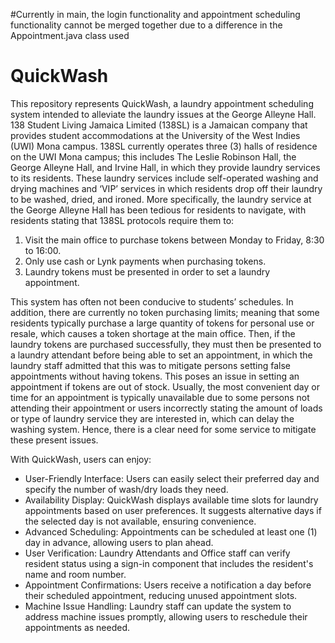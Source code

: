 #Currently in main, the login functionality and appointment scheduling functionality cannot be merged together due to a difference in the Appointment.java class used

# QuickWash
This repository represents QuickWash, a laundry appointment scheduling system intended to alleviate the laundry issues at the George Alleyne Hall. 138 Student Living Jamaica Limited (138SL) is a Jamaican company that provides student accommodations at the University of the West Indies (UWI) Mona campus. 138SL currently operates three (3) halls of residence on the UWI Mona campus; this includes The Leslie Robinson Hall, the George Alleyne Hall, and Irvine Hall, in which they provide laundry services to its residents. These laundry services include self-operated washing and drying machines and ‘VIP’ services in which residents drop off their laundry to be washed, dried, and ironed. 
More specifically, the laundry service at the George Alleyne Hall has been tedious for residents to navigate, with residents stating that 138SL protocols require them to:

1. Visit the main office to purchase tokens between Monday to Friday, 8:30 to 16:00.
2. Only use cash or Lynk payments when purchasing tokens.
3. Laundry tokens must be presented in order to set a laundry appointment.

This system has often not been conducive to students’ schedules. In addition, there are currently no token purchasing limits; meaning that some residents typically purchase a large quantity of tokens for personal use or resale, which causes a token shortage at the main office. Then, if the laundry tokens are purchased successfully, they must then be presented to a laundry attendant before being able to set an appointment, in which the laundry staff admitted that this was to mitigate persons setting false appointments without having tokens. This poses an issue in setting an appointment if tokens are out of stock. Usually, the most convenient day or time for an appointment is typically unavailable due to some persons not attending their appointment or users incorrectly stating the amount of loads or type of laundry service they are interested in, which can delay the washing system. Hence, there is a clear need for some service to mitigate these present issues. 

With QuickWash, users can enjoy:

- User-Friendly Interface: Users can easily select their preferred day and specify the number of wash/dry loads they need.
- Availability Display: QuickWash displays available time slots for laundry appointments based on user preferences. It suggests alternative days if the selected day is not available, ensuring convenience.
- Advanced Scheduling: Appointments can be scheduled at least one (1) day in advance, allowing users to plan ahead.
- User Verification: Laundry Attendants and Office staff can verify resident status using a sign-in component that includes the resident's name and room number.
- Appointment Confirmations: Users receive a notification a day before their scheduled appointment, reducing unused appointment slots.
- Machine Issue Handling: Laundry staff can update the system to address machine issues promptly, allowing users to reschedule their appointments as needed.
